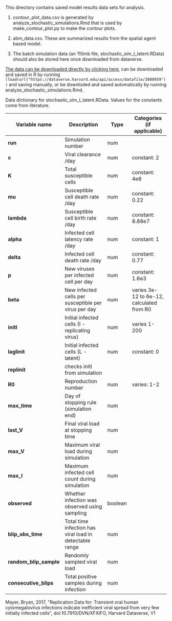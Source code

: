 This directory contains saved model results data sets for analysis.

1. contour_plot_data.csv is generated by analyze_stochastic_simulations.Rmd that is used by make_contour_plot.py to make the contour plots.

2. abm_data.csv. These are summarized results from the spatial agent based model.

3. The batch simulation data (an 110mb file, stochastic_sim_I_latent.RData) should also be stored here once downloaded from dataverse.

[The data can be downloaded directly by clicking here](https://dataverse.harvard.edu/api/access/datafile/3008959), can be downloaded and saved in R by running `(load(url("https://dataverse.harvard.edu/api/access/datafile/3008959"))` and saving manually, or be downloded and saved automatically by running analyze_stochastic_simulations.Rmd.

Data dictionary for stochastic_sim_I_latent.RData. Values for the constants come from literature.

|**Variable name** | **Description** | **Type** | **Categories (if applicable)** |
|------------------|-----------------|------------------|-----------------|
|**run**                |  Simulation number | num  |   |
|**c**                  | Viral clearance /day | num   | constant: 2  |
|**K**                  | Total susceptible cells|  num |   constant: 4e8 |
|**mu**                 | Susceptible cell death rate /day| num   | constant:  0.22|
|**lambda**             | Susceptible cell birth rate /day | num  | constant: 8.88e7   |
|**alpha**              | Infected cell latency rate /day| num  | constant: 1  |
|**delta**              | Infected cell death rate /day | num  | constant: 0.77   |
|**p**                  | New viruses per infected cell per day| num  |  constant: 1.6e3  |
|**beta**               | New infected cells per susceptible per virus per day|  num | varies 3e-12 to 6e-12, calculated from R0  |
|**initI**              | Initial infected cells (I - replicating virus)| num  |  varies 1- 200  |
|**lagIinit**           | Initial infected cells (L - latent) | num  | constant: 0   |
|**repIinit**           | checks initI from simulation|   |   |
|**R0**                 | Reproduction number| num  |  varies: 1-2  |
|**max_time**           | Day of stopping rule (simulation end)|  num |   |
|**last_V**             | Final viral load at stopping time|num|   |
|**max_V**              | Maximum viral load during simulation|  num |   |
|**max_I**              | Maximum infected cell count during simulation| num  |   |
|**observed**           | Whether infection was observed using sampling| boolean  |   |
|**blip_obs_time**      | Total time infection has viral load in detectable range|  num |   |
|**random_blip_sample** | Randomly sampled viral load| num  |   |
|**consecutive_blips**  | Total positive samples during infection| num  |   |

Mayer, Bryan, 2017, "Replication Data for: Transient oral human cytomegalovirus infections indicate inefficient viral spread from very few initially infected cells", doi:10.7910/DVN/XFXIFO, Harvard Dataverse, V1
